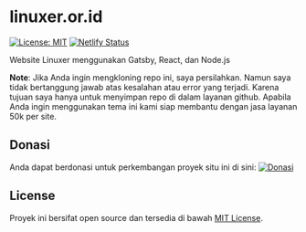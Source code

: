 # linuxer.or.id

[![License: MIT](https://img.shields.io/badge/License-MIT-blue.svg)](https://opensource.org/licenses/MIT) [![Netlify Status](https://api.netlify.com/api/v1/badges/d6d5e7e2-0506-4ad1-b592-d1b017ac7305/deploy-status)](https://app.netlify.com/sites/linuxer/deploys)

Website Linuxer menggunakan Gatsby, React, dan Node.js

**Note**: Jika Anda ingin mengkloning repo ini, saya persilahkan. Namun saya tidak bertanggung jawab atas kesalahan atau error yang terjadi. Karena tujuan saya hanya untuk menyimpan repo di dalam layanan github. Apabila Anda ingin menggunakan tema ini kami siap membantu dengan jasa layanan 50k per site.

## Donasi

Anda dapat berdonasi untuk perkembangan proyek situ ini di sini:
[![Donasi](https://uploads-ssl.webflow.com/5c14e387dab576fe667689cf/5cac59d00ca8b5409de931cd_support3.gif)](https://ko-fi.com/linuxer)

## License

Proyek ini bersifat open source dan tersedia di bawah [MIT License](LICENSE).